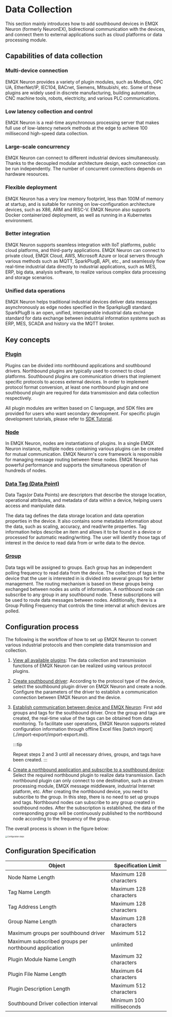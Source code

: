 # Data Collection

This section mainly introduces how to add southbound devices in EMQX Neuron (formerly NeuronEX), bidirectional communication with the devices, and connect them to external applications such as cloud platforms or data processing module.

## Capabilities of data collection

### Multi-device connection
EMQX Neuron provides a variety of plugin modules, such as Modbus, OPC UA, EtherNet/IP, IEC104, BACnet, Siemens, Mitsubishi, etc. Some of these plugins are widely used in discrete manufacturing, building automation, CNC machine tools, robots, electricity, and various PLC communications.

### Low latency collection and control
EMQX Neuron is a real-time asynchronous processing server that makes full use of low-latency network methods at the edge to achieve 100 millisecond high-speed data collection.

### Large-scale concurrency
EMQX Neuron can connect to different industrial devices simultaneously. Thanks to the decoupled modular architecture design, each connection can be run independently. The number of concurrent connections depends on hardware resources.

### Flexible deployment
EMQX Neuron has a very low memory footprint, less than 100M of memory at startup, and is suitable for running on low-configuration architecture devices, such as X86, ARM and RISC-V. EMQX Neuron also supports Docker containerized deployment, as well as running in a Kubernetes environment.

### Better integration
EMQX Neuron supports seamless integration with IIoT platforms, public cloud platforms, and third-party applications. EMQX Neuron can connect to private cloud, EMQX Cloud, AWS, Microsoft Azure or local servers through various methods such as MQTT, SparkPlugB, API, etc., and seamlessly flow real-time industrial data directly to industrial applications, such as MES, ERP, big data, analysis software, to realize various complex data processing and storage scenarios.

### Unified data operations
EMQX Neuron helps traditional industrial devices deliver data messages asynchronously as edge nodes specified in the SparkplugB standard. SparkPlugB is an open, unified, interoperable industrial data exchange standard for data exchange between industrial information systems such as ERP, MES, SCADA and history via the MQTT broker.


## Key concepts

### [Plugin](../introduction/plugin-list/plugin-list.md)

Plugins can be divided into northbound applications and southbound drivers. Northbound plugins are typically used to connect to cloud platforms. Southbound plugins are communication drivers that implement specific protocols to access external devices. In order to implement protocol format conversion, at least one northbound plugin and one southbound plugin are required for data transmission and data collection respectively.

All plugin modules are written based on C language, and SDK files are provided for users who want secondary development. For specific plugin development tutorials, please refer to [SDK Tutorial](../dev-guide/sdk-tutorial/sdk-tutorial.md).

### [Node](./groups-tags/groups-tags.md)

In EMQX Neuron, nodes are instantiations of plugins. In a single EMQX Neuron instance, multiple nodes containing various plugins can be created for mutual communication. EMQX Neuron's core framework is responsible for managing message routing between these nodes. EMQX Neuron has powerful performance and supports the simultaneous operation of hundreds of nodes.

### [Data Tag (Data Point)](./groups-tags/groups-tags.md)

Data Tags(or Data Points) are descriptors that describe the storage location, operational attributes, and metadata of data within a device, helping users access and manipulate data. 

The data tag defines the data storage location and data operation properties in the device. It also contains some metadata information about the data, such as scaling, accuracy, and read/write properties. Tag information helps describe an item and allows it to be found in a device or processed for automatic reading/writing. The user will identify those tags of interest in the device to read data from or write data to the device.

### [Group](./groups-tags/groups-tags.md)

Data tags will be assigned to groups. Each group has an independent polling frequency to read data from the device. The collection of tags in the device that the user is interested in is divided into several groups for better management. The routing mechanism is based on these groups being exchanged between nodes as units of information. A northbound node can subscribe to any group in any southbound node. These subscriptions will be used to route data messages between nodes. Additionally, there is a Group Polling Frequency that controls the time interval at which devices are polled.

## Configuration process

The following is the workflow of how to set up EMQX Neuron to convert various industrial protocols and then complete data transmission and collection.

1. [View all available plugins](../introduction/plugin-list/plugin-list.md): The data collection and transmission functions of EMQX Neuron can be realized using various protocol plugins.

2. [Create southbound driver](./south-devices/south-devices.md): According to the protocol type of the device, select the southbound plugin driver on EMQX Neuron and create a node. Configure the parameters of the driver to establish a communication connection between EMQX Neuron and the device.

3. [Establish communication between device and EMQX Neuron](./groups-tags/groups-tags.md): First add groups and tags for the southbound driver. Once the group and tags are created, the real-time value of the tags can be obtained from data monitoring. To facilitate user operations, EMQX Neuron supports related configuration information through offline Excel files [batch import] (./import-export/import-export.md).

    :::tip

    Repeat steps 2 and 3 until all necessary drives, groups, and tags have been created.
    :::

4. [Create a northbound application and subscribe to a southbound device](./north-apps/north-apps.md): Select the required northbound plugin to realize data transmission. Each northbound plugin can only connect to one destination, such as stream processing module, EMQX message middleware, industrial Internet platform, etc. After creating the northbound device, you need to subscribe to the group. In this step, there is no need to set up groups and tags. Northbound nodes can subscribe to any group created in southbound nodes. After the subscription is established, the data of the corresponding group will be continuously published to the northbound node according to the frequency of the group.

The overall process is shown in the figure below:

<img src="./_assets/config.png" alt="Configuration steps" style="zoom:40%;" />


## Configuration Specification

| Object             | Specification Limit                                 | 
| --------------------------------------- | ----------------------------------- | 
|     Node Name Length       | Maximum 128 characters  |
|     Tag Name Length      | Maximum 128 characters  |
| Tag Address Length                  | Maximum 128 characters  | 
| Group Name Length         | Maximum 128 characters  | 
|  Maximum groups per southbound driver      | Maximum 512  | 
|  Maximum subscribed groups per northbound application      | unlimited  | 
|  Plugin Module Name Length     | Maximum 32 characters  | 
|  Plugin File Name Length     | Maximum 64 characters  | 
|  Plugin Description Length      | Maximum 512 characters  | 
|  Southbound Driver collection interval      | Minimum 100 milliseconds  | 